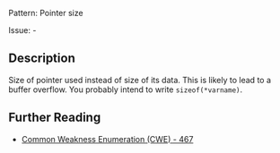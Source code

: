 Pattern: Pointer size

Issue: -

## Description

Size of pointer used instead of size of its data. This is likely to lead to a buffer overflow. You probably intend to write `sizeof(*varname)`.

## Further Reading

* [Common Weakness Enumeration (CWE) - 467](https://cwe.mitre.org/data/definitions/467.html)